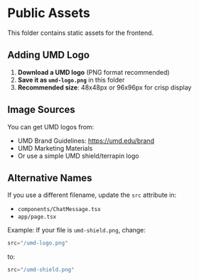 # Public Assets

This folder contains static assets for the frontend.

## Adding UMD Logo

1. **Download a UMD logo** (PNG format recommended)
2. **Save it as `umd-logo.png`** in this folder
3. **Recommended size**: 48x48px or 96x96px for crisp display

## Image Sources

You can get UMD logos from:
- UMD Brand Guidelines: https://umd.edu/brand
- UMD Marketing Materials
- Or use a simple UMD shield/terrapin logo

## Alternative Names

If you use a different filename, update the `src` attribute in:
- `components/ChatMessage.tsx`
- `app/page.tsx`

Example: If your file is `umd-shield.png`, change:
```jsx
src="/umd-logo.png"
```
to:
```jsx
src="/umd-shield.png"
``` 